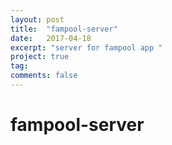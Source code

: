 ```yaml
---
layout: post
title:  "fampool-server"
date:   2017-04-18
excerpt: "server for fampool app "
project: true
tag:
comments: false
---
```

# fampool-server